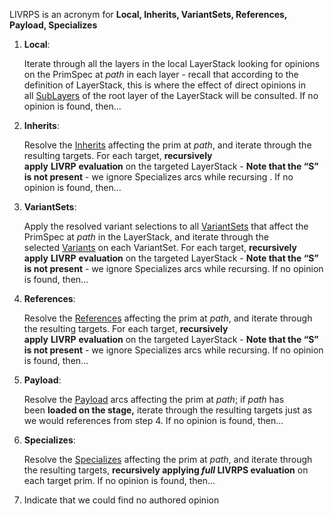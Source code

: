 LIVRPS is an acronym for **Local, Inherits, VariantSets, References, Payload, Specializes**

1. **Local**:
    
    Iterate through all the layers in the local LayerStack looking for opinions on the PrimSpec at _path_ in each layer - recall that according to the definition of LayerStack, this is where the effect of direct opinions in all [SubLayers](https://openusd.org/release/glossary.html#usdglossary-sublayers) of the root layer of the LayerStack will be consulted. If no opinion is found, then…
    
2. **Inherits**:
    
    Resolve the [Inherits](https://openusd.org/release/glossary.html#usdglossary-inherits) affecting the prim at _path_, and iterate through the resulting targets. For each target, **recursively apply** **LIVRP** **evaluation** on the targeted LayerStack - **Note that the “S” is not present** - we ignore Specializes arcs while recursing . If no opinion is found, then…
    
3. **VariantSets**:
    
    Apply the resolved variant selections to all [VariantSets](https://openusd.org/release/glossary.html#usdglossary-variantset) that affect the PrimSpec at _path_ in the LayerStack, and iterate through the selected [Variants](https://openusd.org/release/glossary.html#usdglossary-variant) on each VariantSet. For each target, **recursively apply** **LIVRP** **evaluation** on the targeted LayerStack - **Note that the “S” is not present** - we ignore Specializes arcs while recursing. If no opinion is found, then…
    
4. **References**:
    
    Resolve the [References](https://openusd.org/release/glossary.html#usdglossary-references) affecting the prim at _path_, and iterate through the resulting targets. For each target, **recursively apply** **LIVRP** **evaluation** on the targeted LayerStack - **Note that the “S” is not present** - we ignore Specializes arcs while recursing. If no opinion is found, then…
    
5. **Payload**:
    
    Resolve the [Payload](https://openusd.org/release/glossary.html#usdglossary-payload) arcs affecting the prim at _path_; if _path_ has been **loaded on the stage,** iterate through the resulting targets just as we would references from step 4. If no opinion is found, then…
    
6. **Specializes**:
    
    Resolve the [Specializes](https://openusd.org/release/glossary.html#usdglossary-specializes) affecting the prim at _path_, and iterate through the resulting targets, **recursively applying *full* LIVRPS evaluation** on each target prim. If no opinion is found, then…
    
7. Indicate that we could find no authored opinion